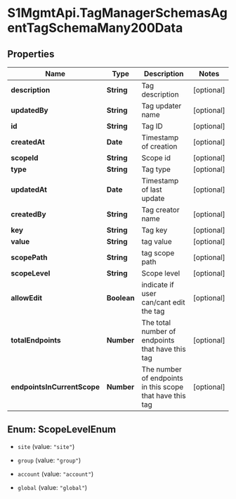 # S1MgmtApi.TagManagerSchemasAgentTagSchemaMany200Data

## Properties
Name | Type | Description | Notes
------------ | ------------- | ------------- | -------------
**description** | **String** | Tag description | [optional] 
**updatedBy** | **String** | Tag updater name | [optional] 
**id** | **String** | Tag ID | [optional] 
**createdAt** | **Date** | Timestamp of creation | [optional] 
**scopeId** | **String** | Scope id | [optional] 
**type** | **String** | Tag type | [optional] 
**updatedAt** | **Date** | Timestamp of last update | [optional] 
**createdBy** | **String** | Tag creator name | [optional] 
**key** | **String** | Tag key | [optional] 
**value** | **String** | tag value | [optional] 
**scopePath** | **String** | tag scope path | [optional] 
**scopeLevel** | **String** | Scope level | [optional] 
**allowEdit** | **Boolean** | indicate if user can/cant edit the tag | [optional] 
**totalEndpoints** | **Number** | The total number of endpoints that have this tag | [optional] 
**endpointsInCurrentScope** | **Number** | The number of endpoints in this scope that have this tag | [optional] 


<a name="ScopeLevelEnum"></a>
## Enum: ScopeLevelEnum


* `site` (value: `"site"`)

* `group` (value: `"group"`)

* `account` (value: `"account"`)

* `global` (value: `"global"`)




